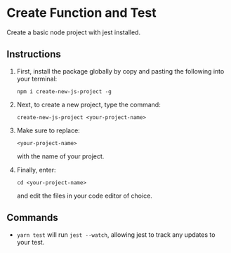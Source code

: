 # Create Function and Test

Create a basic node project with jest installed.

## Instructions

1. First, install the package globally by copy and pasting the following into your terminal:
   
   ```npm i create-new-js-project -g```

2. Next, to create a new project, type the command: 

   ```create-new-js-project <your-project-name>```

3. Make sure to replace:

   ```<your-project-name>``` 

   with the name of your project.

4. Finally, enter:
   
   ```cd <your-project-name>```

   and edit the files in your code editor of choice.

## Commands

- ```yarn test``` will run ```jest --watch```, allowing jest to track any updates to your test.
